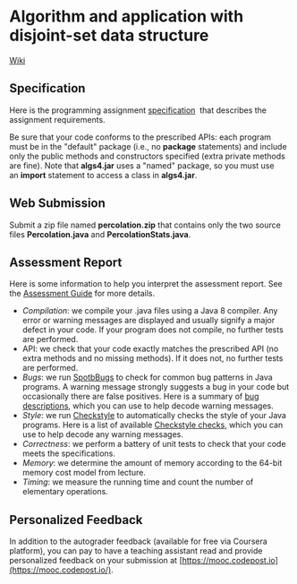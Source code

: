 # Algorithm and application with disjoint-set data structure

[Wiki](https://en.wikipedia.org/wiki/Disjoint-set_data_structure)

## **Specification**

Here is the programming 
assignment [specification](https://coursera.cs.princeton.edu/algs4/assignments/percolation/specification.php) 
that describes the assignment requirements.

Be sure that your code conforms to the prescribed APIs: each program must be in 
the "default" package (i.e., no **package** statements) and include only the 
public methods and constructors specified (extra private methods are fine). 
Note that **algs4.jar** uses a "named" package, so you must use 
an **import** statement to access a class in **algs4.jar**.

## **Web Submission**

Submit a zip file named **percolation.zip** that contains only the two source 
files **Percolation.java** and **PercolationStats.java**.

## **Assessment Report**

Here is some information to help you interpret the assessment report. See 
the [Assessment 
Guide](https://www.coursera.org/learn/algorithms-part1/resources/R2mre) for 
more details.

- *Compilation*: we compile your .java files using a Java 8 compiler. Any error 
or warning messages are displayed and usually signify a major defect in your 
code. If your program does not compile, no further tests are performed.
- API: we check that your code exactly matches the prescribed API (no extra 
methods and no missing methods). If it does not, no further tests are performed.
- *Bugs*: we run [SpotbBugs](https://spotbugs.github.io/) to check for common 
bug patterns in Java programs. A warning message strongly suggests a bug in 
your code but occasionally there are false positives. Here is a summary 
of [bug 
descriptions](https://spotbugs.readthedocs.io/en/latest/bugDescriptions.html), 
which you can use to help decode warning messages.
- *Style*: we run [Checkstyle](http://checkstyle.sourceforge.net/) to 
    automatically checks the style of your Java programs. Here is a list of 
    available [Checkstyle checks](http://checkstyle.sourceforge.net/checks.html), 
    which you can use to help decode any warning messages.
- *Correctness*: we perform a battery of unit tests to check that your code 
    meets the specifications.
- *Memory*: we determine the amount of memory according to the 64-bit memory 
    cost model from lecture.
- *Timing*: we measure the running time and count the number of elementary 
    operations.

## **Personalized Feedback**

In addition to the autograder feedback (available for free via Coursera 
platform), you can pay to have a teaching assistant read and provide 
personalized feedback on your submission 
at [https://mooc.codepost.io](https://mooc.codepost.io/).
